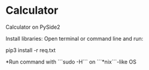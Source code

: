 # Calculator
Calculator on PySide2

Install libraries:
Open terminal or command line and run:
<br>
<p>  </p>pip3 install -r req.txt
<br>
<p>  </p>*Run command with ```sudo -H``` on ```*nix```-like OS
